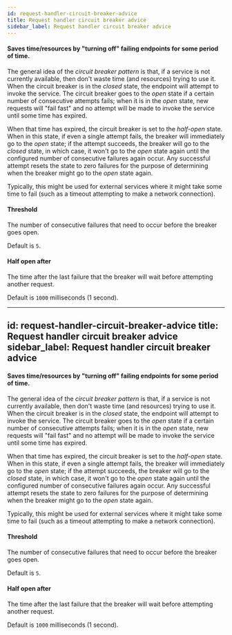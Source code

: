 ```yaml
---
id: request-handler-circuit-breaker-advice
title: Request handler circuit breaker advice
sidebar_label: Request handler circuit breaker advice
---
```

#### Saves time/resources by "turning off" failing endpoints for some period of time.
The general idea of the <i>circuit breaker pattern</i> is that, if a service is not currently available, then don't waste time (and resources) trying to use it. When the circuit breaker is in the <i>closed</i> state, the endpoint will attempt to invoke the service. The circuit breaker goes to the <i>open</i> state if a certain number of consecutive attempts fails; when it is in the <i>open</i> state, new requests will "fail fast" and no attempt will be made to invoke the service until some time has expired.

When that time has expired, the circuit breaker is set to the <i>half-open</i> state. When in this state, if even a single attempt fails, the breaker will immediately go to the <i>open</i> state; if the attempt succeeds, the breaker will go to the <i>closed</i> state, in which case, it won't go to the <i>open</i> state again until the configured number of consecutive failures again occur. Any successful attempt resets the state to zero failures for the purpose of determining when the breaker might go to the <i>open</i> state again.

Typically, this might be used for external services where it might take some time to fail (such as a timeout attempting to make a network connection).

#### Threshold
The number of consecutive failures that need to occur before the breaker goes open.

Default is <code>5</code>.

#### Half open after
The time after the last failure that the breaker will wait before attempting another request.

Default is <code>1000</code> milliseconds (1 second).

---
id: request-handler-circuit-breaker-advice
title: Request handler circuit breaker advice
sidebar_label: Request handler circuit breaker advice
---
#### Saves time/resources by "turning off" failing endpoints for some period of time.
The general idea of the <i>circuit breaker pattern</i> is that, if a service is not currently available, then don't waste time (and resources) trying to use it. When the circuit breaker is in the <i>closed</i> state, the endpoint will attempt to invoke the service. The circuit breaker goes to the <i>open</i> state if a certain number of consecutive attempts fails; when it is in the <i>open</i> state, new requests will "fail fast" and no attempt will be made to invoke the service until some time has expired.

When that time has expired, the circuit breaker is set to the <i>half-open</i> state. When in this state, if even a single attempt fails, the breaker will immediately go to the <i>open</i> state; if the attempt succeeds, the breaker will go to the <i>closed</i> state, in which case, it won't go to the <i>open</i> state again until the configured number of consecutive failures again occur. Any successful attempt resets the state to zero failures for the purpose of determining when the breaker might go to the <i>open</i> state again.

Typically, this might be used for external services where it might take some time to fail (such as a timeout attempting to make a network connection).

#### Threshold
The number of consecutive failures that need to occur before the breaker goes open.

Default is <code>5</code>.

#### Half open after
The time after the last failure that the breaker will wait before attempting another request.

Default is <code>1000</code> milliseconds (1 second).

